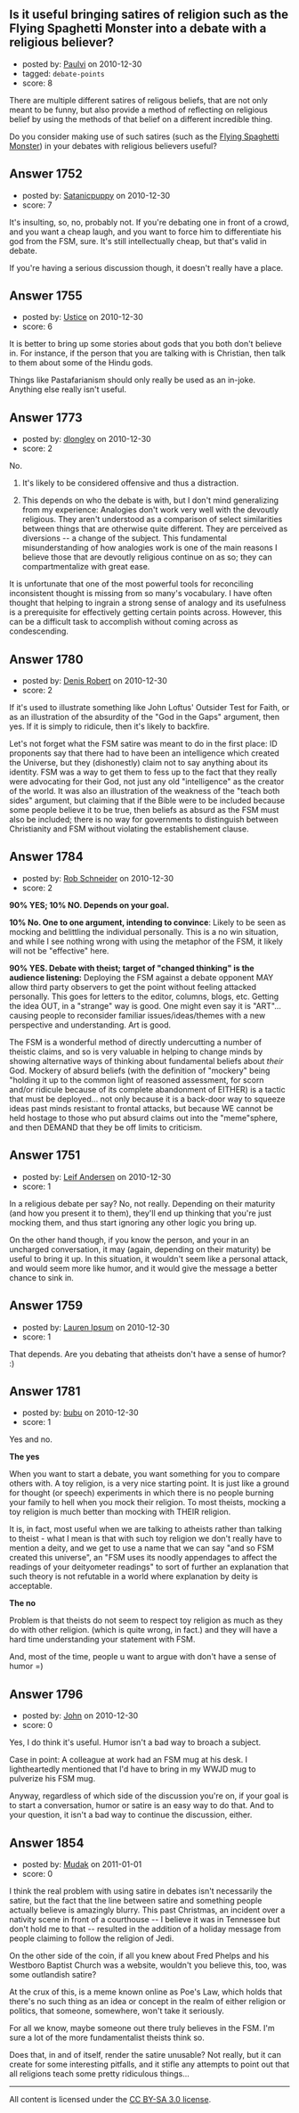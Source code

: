 ## Is it useful bringing satires of religion such as the Flying Spaghetti Monster into a debate with a religious believer?

- posted by: [Paulvi](https://stackexchange.com/users/-1/271-paulvi) on 2010-12-30
- tagged: `debate-points`
- score: 8

There are multiple different satires of religous beliefs, that are not only meant to be funny, but also provide a method of reflecting on religious belief by using the methods of that belief on a different incredible thing.

Do you consider making use of such satires (such as the [Flying Spaghetti Monster][1]) in your debates with religious believers useful?


  [1]: http://www.venganza.org/


## Answer 1752

- posted by: [Satanicpuppy](https://stackexchange.com/users/-1/169-satanicpuppy) on 2010-12-30
- score: 7

<p>It's insulting, so, no, probably not. If you're debating one in front of a crowd, and you want a cheap laugh, and you want to force him to differentiate his god from the FSM, sure. It's still intellectually cheap, but that's valid in debate.</p>

<p>If you're having a serious discussion though, it doesn't really have a place.</p>



## Answer 1755

- posted by: [Ustice](https://stackexchange.com/users/-1/541-ustice) on 2010-12-30
- score: 6

<p>It is better to bring up some stories about gods that you both don't believe in. For instance, if the person that you are talking with is Christian, then talk to them about some of the Hindu gods. </p>

<p>Things like Pastafarianism should only really be used as an in-joke. Anything else really isn't useful.</p>



## Answer 1773

- posted by: [dlongley](https://stackexchange.com/users/-1/335-dlongley) on 2010-12-30
- score: 2

<p>No.</p>

<ol>
<li><p>It's likely to be considered offensive and thus a distraction.</p></li>
<li><p>This depends on who the debate is with, but I don't mind generalizing from my experience: Analogies don't work very well with the devoutly religious. They aren't understood as a comparison of select similarities between things that are otherwise quite different. They are perceived as diversions -- a change of the subject. This fundamental misunderstanding of how analogies work is one of the main reasons I believe those that are devoutly religious continue on as so; they can compartmentalize with great ease.</p></li>
</ol>

<p>It is unfortunate that one of the most powerful tools for reconciling inconsistent thought is missing from so many's vocabulary. I have often thought that helping to ingrain a strong sense of analogy and its usefulness is a prerequisite for effectively getting certain points across. However, this can be a difficult task to accomplish without coming across as condescending.</p>



## Answer 1780

- posted by: [Denis Robert](https://stackexchange.com/users/-1/122-denis-robert) on 2010-12-30
- score: 2

<p>If it's used to illustrate something like John Loftus' Outsider Test for Faith, or as an illustration of the absurdity of the "God in the Gaps" argument, then yes. If it is simply to ridicule, then it's likely to backfire.</p>

<p>Let's not forget what the FSM satire was meant to do in the first place: ID proponents say that there had to have been an intelligence which created the Universe, but they (dishonestly) claim not to say anything about its identity. FSM was a way to get them to fess up to the fact that they really were advocating for their God, not just any old "intelligence" as the creator of the world. It was also an illustration of the weakness of the "teach both sides" argument, but claiming that if the Bible were to be included because some people believe it to be true, then beliefs as absurd as the FSM must also be included; there is no way for governments to distinguish between Christianity and FSM without violating the establishement clause.</p>



## Answer 1784

- posted by: [Rob Schneider](https://stackexchange.com/users/-1/149-rob-schneider) on 2010-12-30
- score: 2

<p><strong>90% YES; 10% NO.  Depends on your goal.</strong></p>

<p><strong>10% No. One to one argument, intending to convince</strong>:  Likely to be seen as mocking and belittling the individual personally.  This is a no win situation, and while I see nothing wrong with using the metaphor of the FSM, it likely will not be "effective" here.</p>

<p><strong>90% YES.  Debate with theist; target of "changed thinking" is the audience listening:</strong>  Deploying the FSM against a debate opponent MAY allow third party observers to get the point without feeling attacked personally.  This goes for letters to the editor, columns, blogs, etc.  Getting the idea OUT, in a "strange" way is good.  One might even say it is "ART"... causing people to reconsider familiar issues/ideas/themes with a new perspective and understanding.  Art is good.</p>

<p>The FSM is a wonderful method of directly undercutting a number of theistic claims, and so is very valuable in helping to change minds by showing alternative ways of thinking about fundamental beliefs about <em>their</em> God.  Mockery of absurd beliefs (with the definition of "mockery" being "holding it up to the common light of reasoned assessment, for scorn and/or ridicule because of its complete abandonment of EITHER) is a tactic that must be deployed... not only because it is a back-door way to squeeze ideas past minds resistant to frontal attacks, but because WE cannot be held hostage to those who put absurd claims out into the "meme"sphere, and then DEMAND that they be off limits to criticism.</p>



## Answer 1751

- posted by: [Leif Andersen](https://stackexchange.com/users/-1/495-leif-andersen) on 2010-12-30
- score: 1

<p>In a religious debate per say?  No, not really.  Depending on their maturity (and how you present it to them), they'll end up thinking that you're just mocking them, and thus start ignoring any other logic you bring up.</p>

<p>On the other hand though, if you know the person, and your in an uncharged conversation, it may (again, depending on their maturity) be useful to bring it up.  In this situation, it wouldn't seem like a personal attack, and would seem more like humor, and it would give the message a better chance to sink in.</p>



## Answer 1759

- posted by: [Lauren Ipsum](https://stackexchange.com/users/-1/71-lauren-ipsum) on 2010-12-30
- score: 1

<p>That depends. Are you debating that atheists don't have a sense of humor? :)</p>



## Answer 1781

- posted by: [bubu](https://stackexchange.com/users/-1/398-bubu) on 2010-12-30
- score: 1

<p>Yes and no.</p>

<p><b>The yes</b></p>

<p>When you want to start a debate, you want something for you to compare others with. A toy religion, is a very nice starting point. It is just like a ground for thought (or speech) experiments in which there is no people burning your family to hell when you mock their religion. To most theists, mocking a toy religion is much better than mocking with THEIR religion.</p>

<p>It is, in fact,  most useful when we are talking to atheists rather than talking to theist - what I mean is that with such toy religion we don't really have to mention a deity, and we get to use a name that we can say "and so FSM created this universe", an "FSM uses its noodly appendages to affect the readings of your deityometer readings" to sort of further an explanation that such theory is not refutable in a world where explanation  by deity is acceptable.</p>

<p><b>The no</b></p>

<p>Problem is that theists do not seem to respect toy religion as much as they do with other religion. (which is quite wrong, in fact.) and they will have a hard time understanding your statement with FSM.</p>

<p>And, most of the time, people u want to argue with don't have a sense of humor =)</p>



## Answer 1796

- posted by: [John](https://stackexchange.com/users/-1/627-john) on 2010-12-30
- score: 0

<p>Yes, I do think it's useful.  Humor isn't a bad way to broach a subject.</p>

<p>Case in point: A colleague at work had an FSM mug at his desk. I lightheartedly mentioned that I'd have to bring in my WWJD mug to pulverize his FSM mug.</p>

<p>Anyway, regardless of which side of the discussion you're on, if your goal is to start a conversation, humor or satire is an easy way to do that.  And to your question, it isn't a bad way to continue the discussion, either.</p>



## Answer 1854

- posted by: [Mudak](https://stackexchange.com/users/-1/205-mudak) on 2011-01-01
- score: 0

<p>I think the real problem with using satire in debates isn't necessarily the satire, but the fact that the line between satire and something people actually believe is amazingly blurry.  This past Christmas, an incident over a nativity scene in front of a courthouse -- I believe it was in Tennessee but don't hold me to that -- resulted in the addition of a holiday message from people claiming to follow the religion of Jedi.  </p>

<p>On the other side of the coin, if all you knew about Fred Phelps and his Westboro Baptist Church was a website, wouldn't you believe this, too, was some outlandish satire?</p>

<p>At the crux of this, is a meme known online as Poe's Law, which holds that there's no such thing as an idea or concept in the realm of either religion or politics, that someone, somewhere, won't take it seriously.  </p>

<p>For all we know, maybe someone out there truly believes in the FSM. I'm sure a lot of the more fundamentalist theists think so.  </p>

<p>Does that, in and of itself, render the satire unusable?  Not really, but it can create for some interesting pitfalls, and it stifle any attempts to point out that all religions teach some pretty ridiculous things...</p>




---

All content is licensed under the [CC BY-SA 3.0 license](https://creativecommons.org/licenses/by-sa/3.0/).
